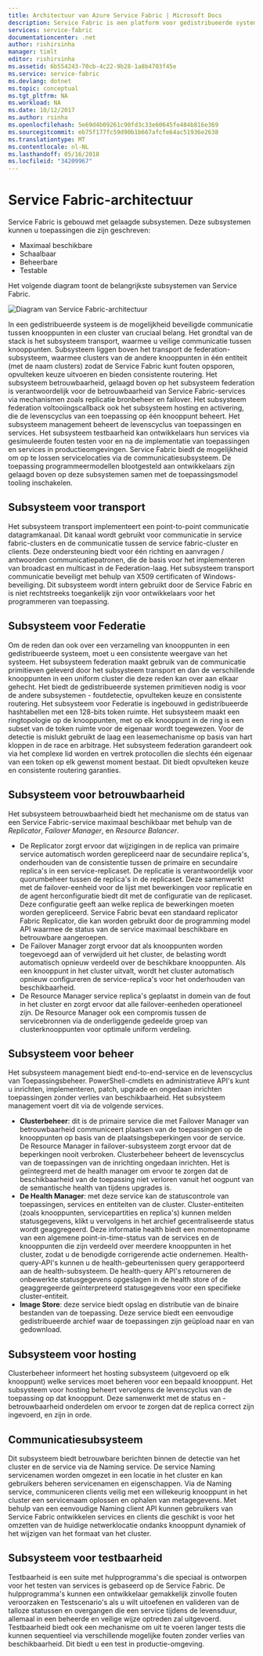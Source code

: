```yaml
---
title: Architectuur van Azure Service Fabric | Microsoft Docs
description: Service Fabric is een platform voor gedistribueerde systemen gebruikt voor het ontwikkelen van toepassingen voor schaalbare, betrouwbare en gemakkelijk te beheren voor de cloud. In dit artikel wordt de architectuur van Service Fabric.
services: service-fabric
documentationcenter: .net
author: rishirsinha
manager: timlt
editor: rishirsinha
ms.assetid: 6b554243-70cb-4c22-9b28-1a8b4703f45e
ms.service: service-fabric
ms.devlang: dotnet
ms.topic: conceptual
ms.tgt_pltfrm: NA
ms.workload: NA
ms.date: 10/12/2017
ms.author: rsinha
ms.openlocfilehash: 5e69d4b09261c90fd3c33e60645fe484b816e369
ms.sourcegitcommit: eb75f177fc59d90b1b667afcfe64ac51936e2638
ms.translationtype: MT
ms.contentlocale: nl-NL
ms.lasthandoff: 05/16/2018
ms.locfileid: "34209967"
---
```

# <a name="service-fabric-architecture"></a>Service Fabric-architectuur
Service Fabric is gebouwd met gelaagde subsystemen. Deze subsystemen kunnen u toepassingen die zijn geschreven:

* Maximaal beschikbare
* Schaalbaar
* Beheerbare
* Testable

Het volgende diagram toont de belangrijkste subsystemen van Service Fabric.

![Diagram van Service Fabric-architectuur](media/service-fabric-architecture/service-fabric-architecture.png)

In een gedistribueerde systeem is de mogelijkheid beveiligde communicatie tussen knooppunten in een cluster van cruciaal belang. Het grondtal van de stack is het subsysteem transport, waarmee u veilige communicatie tussen knooppunten. Subsysteem liggen boven het transport de federation-subsysteem, waarmee clusters van de andere knooppunten in één entiteit (met de naam clusters) zodat de Service Fabric kunt fouten opsporen, opvulteken keuze uitvoeren en bieden consistente routering. Het subsysteem betrouwbaarheid, gelaagd boven op het subsysteem federation is verantwoordelijk voor de betrouwbaarheid van Service Fabric-services via mechanismen zoals replicatie bronbeheer en failover. Het subsysteem federation voltooiingscallback ook het subsysteem hosting en activering, die de levenscyclus van een toepassing op één knooppunt beheert. Het subsysteem management beheert de levenscyclus van toepassingen en services. Het subsysteem testbaarheid kan ontwikkelaars hun services via gesimuleerde fouten testen voor en na de implementatie van toepassingen en services in productieomgevingen. Service Fabric biedt de mogelijkheid om op te lossen servicelocaties via de communicatiesubsysteem. De toepassing programmeermodellen blootgesteld aan ontwikkelaars zijn gelaagd boven op deze subsystemen samen met de toepassingsmodel tooling inschakelen.

## <a name="transport-subsystem"></a>Subsysteem voor transport
Het subsysteem transport implementeert een point-to-point communicatie datagramkanaal. Dit kanaal wordt gebruikt voor communicatie in service fabric-clusters en de communicatie tussen de service fabric-cluster en clients. Deze ondersteuning biedt voor één richting en aanvragen / antwoorden communicatiepatronen, die de basis voor het implementeren van broadcast en multicast in de Federation-laag. Het subsysteem transport communicatie beveiligt met behulp van X509 certificaten of Windows-beveiliging. Dit subsysteem wordt intern gebruikt door de Service Fabric en is niet rechtstreeks toegankelijk zijn voor ontwikkelaars voor het programmeren van toepassing.

## <a name="federation-subsystem"></a>Subsysteem voor Federatie
Om de reden dan ook over een verzameling van knooppunten in een gedistribueerde systeem, moet u een consistente weergave van het systeem. Het subsysteem federation maakt gebruik van de communicatie primitieven geleverd door het subsysteem transport en dan de verschillende knooppunten in een uniform cluster die deze reden kan over aan elkaar gehecht. Het biedt de gedistribueerde systemen primitieven nodig is voor de andere subsystemen - foutdetectie, opvulteken keuze en consistente routering. Het subsysteem voor Federatie is ingebouwd in gedistribueerde hashtabellen met een 128-bits token ruimte. Het subsysteem maakt een ringtopologie op de knooppunten, met op elk knooppunt in de ring is een subset van de token ruimte voor de eigenaar wordt toegewezen. Voor de detectie is mislukt gebruikt de laag een leasemechanisme op basis van hart kloppen in de race en arbitrage. Het subsysteem federation garandeert ook via het complexe lid worden en vertrek protocollen die slechts één eigenaar van een token op elk gewenst moment bestaat. Dit biedt opvulteken keuze en consistente routering garanties.

## <a name="reliability-subsystem"></a>Subsysteem voor betrouwbaarheid
Het subsysteem betrouwbaarheid biedt het mechanisme om de status van een Service Fabric-service maximaal beschikbaar met behulp van de *Replicator*, *Failover Manager*, en *Resource Balancer*.

* De Replicator zorgt ervoor dat wijzigingen in de replica van primaire service automatisch worden gerepliceerd naar de secundaire replica's, onderhouden van de consistentie tussen de primaire en secundaire replica's in een service-replicaset. De replicatie is verantwoordelijk voor quorumbeheer tussen de replica's in de replicaset. Deze samenwerkt met de failover-eenheid voor de lijst met bewerkingen voor replicatie en de agent herconfiguratie biedt dit met de configuratie van de replicaset. Deze configuratie geeft aan welke replica de bewerkingen moeten worden gerepliceerd. Service Fabric bevat een standaard replicator Fabric Replicator, die kan worden gebruikt door de programming model API waarmee de status van de service maximaal beschikbare en betrouwbare aangeroepen.
* De Failover Manager zorgt ervoor dat als knooppunten worden toegevoegd aan of verwijderd uit het cluster, de belasting wordt automatisch opnieuw verdeeld over de beschikbare knooppunten. Als een knooppunt in het cluster uitvalt, wordt het cluster automatisch opnieuw configureren de service-replica's voor het onderhouden van beschikbaarheid.
* De Resource Manager service replica's geplaatst in domein van de fout in het cluster en zorgt ervoor dat alle failover-eenheden operationeel zijn. De Resource Manager ook een compromis tussen de servicebronnen via de onderliggende gedeelde groep van clusterknooppunten voor optimale uniform verdeling.

## <a name="management-subsystem"></a>Subsysteem voor beheer
Het subsysteem management biedt end-to-end-service en de levenscyclus van Toepassingsbeheer. PowerShell-cmdlets en administratieve API's kunt u inrichten, implementeren, patch, upgrade en ongedaan inrichten toepassingen zonder verlies van beschikbaarheid. Het subsysteem management voert dit via de volgende services.

* **Clusterbeheer**: dit is de primaire service die met Failover Manager van betrouwbaarheid communiceert plaatsen van de toepassingen op de knooppunten op basis van de plaatsingsbeperkingen voor de service. De Resource Manager in failover-subsysteem zorgt ervoor dat de beperkingen nooit verbroken. Clusterbeheer beheert de levenscyclus van de toepassingen van de inrichting ongedaan inrichten. Het is geïntegreerd met de health manager om ervoor te zorgen dat de beschikbaarheid van de toepassing niet verloren vanuit het oogpunt van de semantische health van tijdens upgrades is.
* **De Health Manager**: met deze service kan de statuscontrole van toepassingen, services en entiteiten van de cluster. Cluster-entiteiten (zoals knooppunten, servicepartities en replica's) kunnen melden statusgegevens, klikt u vervolgens in het archief gecentraliseerde status wordt geaggregeerd. Deze informatie health biedt een momentopname van een algemene point-in-time-status van de services en de knooppunten die zijn verdeeld over meerdere knooppunten in het cluster, zodat u de benodigde corrigerende actie ondernemen. Health-query-API's kunnen u de health-gebeurtenissen query gerapporteerd aan de health-subsysteem. De health-query API's retourneren de onbewerkte statusgegevens opgeslagen in de health store of de geaggregeerde geïnterpreteerd statusgegevens voor een specifieke cluster-entiteit.
* **Image Store**: deze service biedt opslag en distributie van de binaire bestanden van de toepassing. Deze service biedt een eenvoudige gedistribueerde archief waar de toepassingen zijn geüpload naar en van gedownload.

## <a name="hosting-subsystem"></a>Subsysteem voor hosting
Clusterbeheer informeert het hosting subsysteem (uitgevoerd op elk knooppunt) welke services moet beheren voor een bepaald knooppunt. Het subsysteem voor hosting beheert vervolgens de levenscyclus van de toepassing op dat knooppunt. Deze samenwerkt met de status en -betrouwbaarheid onderdelen om ervoor te zorgen dat de replica correct zijn ingevoerd, en zijn in orde.

## <a name="communication-subsystem"></a>Communicatiesubsysteem
Dit subsysteem biedt betrouwbare berichten binnen de detectie van het cluster en de service via de Naming service. De service Naming servicenamen worden omgezet in een locatie in het cluster en kan gebruikers beheren servicenamen en eigenschappen. Via de Naming service, communiceren clients veilig met een willekeurig knooppunt in het cluster een servicenaam oplossen en ophalen van metagegevens. Met behulp van een eenvoudige Naming client API kunnen gebruikers van Service Fabric ontwikkelen services en clients die geschikt is voor het omzetten van de huidige netwerklocatie ondanks knooppunt dynamiek of het wijzigen van het formaat van het cluster.

## <a name="testability-subsystem"></a>Subsysteem voor testbaarheid
Testbaarheid is een suite met hulpprogramma's die speciaal is ontworpen voor het testen van services is gebaseerd op de Service Fabric. De hulpprogramma's kunnen een ontwikkelaar gemakkelijk zinvolle fouten veroorzaken en Testscenario's als u wilt uitoefenen en valideren van de talloze statussen en overgangen die een service tijdens de levensduur, allemaal in een beheerde en veilige wijze optreden zal uitgevoerd. Testbaarheid biedt ook een mechanisme om uit te voeren langer tests die kunnen sequentieel via verschillende mogelijke fouten zonder verlies van beschikbaarheid. Dit biedt u een test in productie-omgeving.

